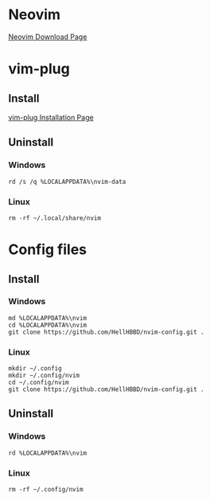 # Neovim

[Neovim Download Page](https://github.com/neovim/neovim/wiki/Installing-Neovim#install-from-download)

# vim-plug

## Install

[vim-plug Installation Page](https://github.com/junegunn/vim-plug#neovim)

## Uninstall

### Windows

```
rd /s /q %LOCALAPPDATA%\nvim-data
```

### Linux

```
rm -rf ~/.local/share/nvim
```

# Config files

## Install

### Windows

```
md %LOCALAPPDATA%\nvim
cd %LOCALAPPDATA%\nvim
git clone https://github.com/HellHBBD/nvim-config.git .
```

### Linux

```
mkdir ~/.config
mkdir ~/.config/nvim
cd ~/.config/nvim
git clone https://github.com/HellHBBD/nvim-config.git .
```

## Uninstall

### Windows

```
rd %LOCALAPPDATA%\nvim
```

### Linux

```
rm -rf ~/.config/nvim
```
